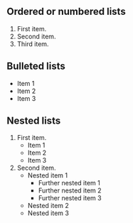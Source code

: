 ## Ordered or numbered lists

1. First item.
1. Second item.
1. Third item.

## Bulleted lists

- Item 1
- Item 2
- Item 3

## Nested lists

1. First item.
   - Item 1
   - Item 2
   - Item 3
1. Second item.
   - Nested item 1
      - Further nested item 1
      - Further nested item 2
      - Further nested item 3
   - Nested item 2
   - Nested item 3
